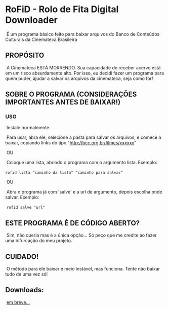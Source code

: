 # RoFiD - Rolo de Fita Digital Downloader

​	É um programa básico feito para baixar arquivos do Banco de Conteúdos Culturais da Cinemateca Brasileira

## PROPÓSITO

​	A Cinemateca ESTÁ MORRENDO. Sua capacidade de receber acervo está em um risco absurdamente alto. Por isso, eu decidi fazer um programa para quem puder, ajudar a salvar os arquivos da cinemateca, seja como for!

## SOBRE O PROGRAMA (CONSIDERAÇÕES IMPORTANTES ANTES DE BAIXAR!)

### USO

​	Instale normalmente.

​	Para usar, abra ele, selecione a pasta para salvar os arquivos, e comece a baixar, copiando links do tipo "http://bcc.org.br/filmes/xxxxxx"

​	OU

​	Coloque uma lista, abrindo o programa com o argumento lista. Exemplo:

​	`rofid lista "caminho da lista" "caminho para salvar"`

​	OU

​	Abra o programa já com 'salve' e a url de argumento, depois escolha onde salvar. Exemplo:

​	`rofid salve "url"`

## ESTE PROGRAMA É DE CÓDIGO ABERTO?

​	Sim, não queria mas é a única opção... Só peço que me credite ao fazer uma bifurcação do meu projeto.

## CUIDADO!

​	O método para ele baixar é meio instável, mas funciona. Tente não baixar tudo de uma vez só!

## Downloads:

​	[em breve...](example.com)

